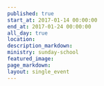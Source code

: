 ```yaml
---
published: true
start_at: 2017-01-14 00:00:00
end_at: 2017-01-24 00:00:00
all_day: true
location:
description_markdown:
ministry: sunday-school
featured_image:
page_markdown:
layout: single_event
---
```

